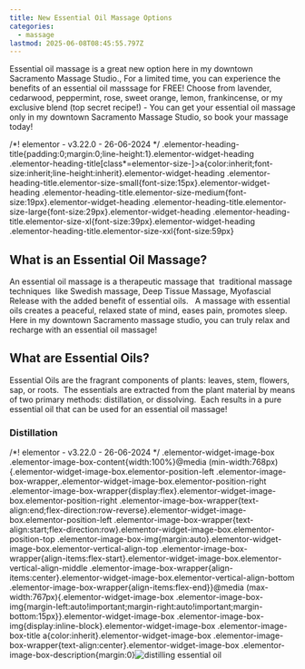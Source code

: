 ```yaml
---
title: New Essential Oil Massage Options
categories:
  - massage
lastmod: 2025-06-08T08:45:55.797Z
---
```


Essential oil massage is a great new option here in my downtown Sacramento Massage Studio., For a limited time, you can experience the benefits of an essential oil masssage for FREE! Choose from lavender, cedarwood, peppermint, rose, sweet orange, lemon, frankincense, or my exclusive blend (top secret recipe!) - You can get your essential oil massage only in my downtown Sacramento Massage Studio, so book your massage today!

/\*! elementor - v3.22.0 - 26-06-2024 \*/ .elementor-heading-title{padding:0;margin:0;line-height:1}.elementor-widget-heading .elementor-heading-title\[class\*=elementor-size-\]>a{color:inherit;font-size:inherit;line-height:inherit}.elementor-widget-heading .elementor-heading-title.elementor-size-small{font-size:15px}.elementor-widget-heading .elementor-heading-title.elementor-size-medium{font-size:19px}.elementor-widget-heading .elementor-heading-title.elementor-size-large{font-size:29px}.elementor-widget-heading .elementor-heading-title.elementor-size-xl{font-size:39px}.elementor-widget-heading .elementor-heading-title.elementor-size-xxl{font-size:59px}

## What is an Essential Oil Massage?

An essential oil massage is a therapeutic massage that  traditional massage techniques  like Swedish massage, Deep Tissue Massage, Myofascial  Release with the added benefit of essential oils.   A massage with essential oils creates a peaceful, relaxed state of mind, eases pain, promotes sleep.  Here in my downtown Sacramento massage studio, you can truly relax and recharge with an essential oil massage!  

## What are Essential Oils?

Essential Oils are the fragrant components of plants: leaves, stem, flowers, sap, or roots.  The essentials are extracted from the plant material by means of two primary methods: distillation, or dissolving.  Each results in a pure essential oil that can be used for an essential oil massage!

### Distillation

/\*! elementor - v3.22.0 - 26-06-2024 \*/ .elementor-widget-image-box .elementor-image-box-content{width:100%}@media (min-width:768px){.elementor-widget-image-box.elementor-position-left .elementor-image-box-wrapper,.elementor-widget-image-box.elementor-position-right .elementor-image-box-wrapper{display:flex}.elementor-widget-image-box.elementor-position-right .elementor-image-box-wrapper{text-align:end;flex-direction:row-reverse}.elementor-widget-image-box.elementor-position-left .elementor-image-box-wrapper{text-align:start;flex-direction:row}.elementor-widget-image-box.elementor-position-top .elementor-image-box-img{margin:auto}.elementor-widget-image-box.elementor-vertical-align-top .elementor-image-box-wrapper{align-items:flex-start}.elementor-widget-image-box.elementor-vertical-align-middle .elementor-image-box-wrapper{align-items:center}.elementor-widget-image-box.elementor-vertical-align-bottom .elementor-image-box-wrapper{align-items:flex-end}}@media (max-width:767px){.elementor-widget-image-box .elementor-image-box-img{margin-left:auto!important;margin-right:auto!important;margin-bottom:15px}}.elementor-widget-image-box .elementor-image-box-img{display:inline-block}.elementor-widget-image-box .elementor-image-box-title a{color:inherit}.elementor-widget-image-box .elementor-image-box-wrapper{text-align:center}.elementor-widget-image-box .elementor-image-box-description{margin:0}![distilling essential oil](images/AdobeStock_620566327_Preview.jpeg)
